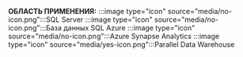 <Token>**ОБЛАСТЬ ПРИМЕНЕНИЯ:** :::image type="icon" source="media/no-icon.png":::SQL Server :::image type="icon" source="media/no-icon.png":::База данных SQL Azure :::image type="icon" source="media/no-icon.png":::Azure Synapse Analytics :::image type="icon" source="media/yes-icon.png":::Parallel Data Warehouse</Token>

